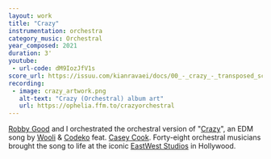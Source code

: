 ```yaml
---
layout: work
title: "Crazy"
instrumentation: orchestra
category_music: Orchestral
year_composed: 2021
duration: 3'
youtube:
 - url-code: dM9IozJfV1s
score_url: https://issuu.com/kianravaei/docs/00_-_crazy_-_transposed_score
recording:
 - image: crazy_artwork.png
   alt-text: "Crazy (Orchestral) album art"
   url: https://ophelia.ffm.to/crazyorchestral
---
```


<a href="https://robbygoodmusic.com/" target="_blank">Robby Good</a> and I orchestrated the orchestral version of "<a href="https://ophelia.ffm.to/crazy" target="_blank">Crazy</a>", an EDM song by <a href="https://woolimusic.com/" target="_blank">Wooli</a> & <a href="https://soundcloud.com/CODEKO" target="_blank">Codeko</a> feat. <a href="https://iamcaseycook.com/
" target="_blank">Casey Cook</a>. Forty-eight orchestral musicians brought the song to life at the iconic <a href="https://www.eastweststudios.com/" target="_blank">EastWest Studios</a> in Hollywood.